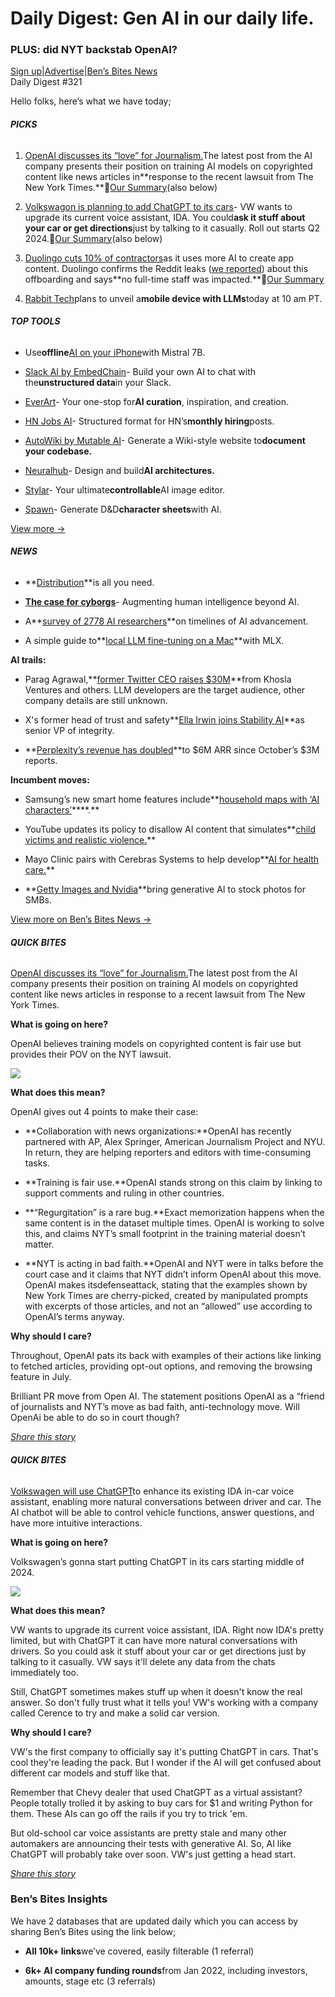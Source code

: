 # Daily Digest: Gen AI in our daily life.

### PLUS: did NYT backstab OpenAI?

[Sign up](https://www.bensbites.co/?utm_source=bensbites\&utm_medium=referral\&utm_campaign=daily-digest-gen-ai-in-our-daily-life)|[Advertise](https://sponsor.bensbites.co/?utm_source=bensbites\&utm_medium=referral\&utm_campaign=daily-digest-gen-ai-in-our-daily-life)|[Ben’s Bites News](https://news.bensbites.co/?utm_source=bensbites\&utm_medium=referral\&utm_campaign=daily-digest-gen-ai-in-our-daily-life)\
Daily Digest #321

Hello folks, here’s what we have today;

###### **PICKS**

1. [OpenAI discusses its “love” for Journalism.](https://openai.com/blog/openai-and-journalism?utm_source=bensbites\&utm_medium=referral\&utm_campaign=daily-digest-gen-ai-in-our-daily-life)The latest post from the AI company presents their position on training AI models on copyrighted content like news articles in\*\*response to the recent lawsuit from The New York Times.\*\*🍿[Our Summary](https://bensbites.beehiiv.com/p/openai-love-journalism)(also below)

2. [Volkswagon is planning to add ChatGPT to its cars](https://www.theverge.com/2024/1/8/24027112/volkswagen-chatgpt-openai-voice-assistant-cars-ces?utm_source=bensbites\&utm_medium=referral\&utm_campaign=daily-digest-gen-ai-in-our-daily-life)- VW wants to upgrade its current voice assistant, IDA. You could**ask it stuff about your car or get directions**just by talking to it casually. Roll out starts Q2 2024.🍿[Our Summary](https://bensbites.beehiiv.com/p/volkswagen-planning-add-chatgpt-cars)(also below)

3. [Duolingo cuts 10% of contractors](https://www.bloomberg.com/news/articles/2024-01-08/duolingo-cuts-10-of-contractors-in-move-to-greater-use-of-ai?utm_source=bensbites\&utm_medium=referral\&utm_campaign=daily-digest-gen-ai-in-our-daily-life)as it uses more AI to create app content. Duolingo confirms the Reddit leaks ([we reported](https://bensbites.beehiiv.com/p/daily-digest-ai-taking-courts)) about this offboarding and says\*\*no full-time staff was impacted.\*\*🍿[Our Summary](https://bensbites.beehiiv.com/p/duolingo-cuts-10-contractors-uses-ai)

4. [Rabbit Tech](https://rabbit.tech?utm_source=bensbites\&utm_medium=referral\&utm_campaign=daily-digest-gen-ai-in-our-daily-life)plans to unveil a**mobile device with LLMs**today at 10 am PT.

###### **TOP TOOLS**

- Use**offline**[AI on your iPhone](https://apps.apple.com/us/app/offline-chat-private-ai/id6474077941?utm_source=bensbites\&utm_medium=referral\&utm_campaign=daily-digest-gen-ai-in-our-daily-life)with Mistral 7B.

- [Slack AI by EmbedChain](https://github.com/embedchain/examples/tree/main/slack-ai?utm_source=bensbites\&utm_medium=referral\&utm_campaign=daily-digest-gen-ai-in-our-daily-life)- Build your own AI to chat with the**unstructured data**in your Slack.

- [EverArt](https://www.everart.ai/?utm_source=bensbites\&utm_medium=referral\&utm_campaign=daily-digest-gen-ai-in-our-daily-life)- Your one-stop for**AI curation**, inspiration, and creation.

- [HN Jobs AI](https://hnjobsai.vercel.app/?utm_source=bensbites\&utm_medium=referral\&utm_campaign=daily-digest-gen-ai-in-our-daily-life)- Structured format for HN’s**monthly hiring**posts.

- [AutoWiki by Mutable AI](https://wiki.mutable.ai/?utm_source=bensbites\&utm_medium=referral\&utm_campaign=daily-digest-gen-ai-in-our-daily-life)- Generate a Wiki-style website to**document your codebase.**

- [Neuralhub](https://neuralhub.ai/?utm_source=bensbites\&utm_medium=referral\&utm_campaign=daily-digest-gen-ai-in-our-daily-life)- Design and build**AI architectures.**

- [Stylar](https://www.stylar.ai/?utm_source=bensbites\&utm_medium=referral\&utm_campaign=daily-digest-gen-ai-in-our-daily-life)- Your ultimate**controllable**AI image editor.

- [Spawn](https://www.spawndnd.com/?utm_source=bensbites\&utm_medium=referral\&utm_campaign=daily-digest-gen-ai-in-our-daily-life)- Generate D\&D**character sheets**with AI.

[View more →](https://news.bensbites.co/tags/show?utm_source=bensbites\&utm_medium=referral\&utm_campaign=daily-digest-gen-ai-in-our-daily-life)

###### **NEWS**

- \*\*[Distribution](https://byrnemluke.com/ideas/distribution-is-all-you-need?utm_source=bensbites\&utm_medium=referral\&utm_campaign=daily-digest-gen-ai-in-our-daily-life)\*\*is all you need.

- **[The case for cyborgs](https://every.to/p/the-case-for-cyborgs?utm_source=bensbites\&utm_medium=referral\&utm_campaign=daily-digest-gen-ai-in-our-daily-life)**- Augmenting human intelligence beyond AI.

- A\*\*[survey of 2778 AI researchers](https://arxiv.org/abs/2401.02843?utm_source=bensbites\&utm_medium=referral\&utm_campaign=daily-digest-gen-ai-in-our-daily-life)\*\*on timelines of AI advancement.

- A simple guide to\*\*[local LLM fine-tuning on a Mac](https://apeatling.com/articles/simple-guide-to-local-llm-fine-tuning-on-a-mac-with-mlx/?utm_source=bensbites\&utm_medium=referral\&utm_campaign=daily-digest-gen-ai-in-our-daily-life)\*\*with MLX.

**AI trails:**

- Parag Agrawal,\*\*[former Twitter CEO raises $30M](https://www.theinformation.com/articles/former-twitter-ceos-ai-startup-raises-30-million-in-khosla-led-deal?rc=bdorru\&utm_source=bensbites\&utm_medium=referral\&utm_campaign=daily-digest-gen-ai-in-our-daily-life)\*\*from Khosla Ventures and others. LLM developers are the target audience, other company details are still unknown.

- X's former head of trust and safety\*\*[Ella Irwin joins Stability AI](https://www.nbcnews.com/tech/tech-news/ella-irwin-twitter-elon-musk-x-trust-safety-new-job-rcna132847?utm_source=bensbites\&utm_medium=referral\&utm_campaign=daily-digest-gen-ai-in-our-daily-life)\*\*as senior VP of integrity.

- \*\*[Perplexity’s revenue has doubled](https://www.theinformation.com/articles/this-one-year-old-startup-is-hoping-to-be-the-next-google-can-they-succeed?utm_source=bensbites\&utm_medium=referral\&utm_campaign=daily-digest-gen-ai-in-our-daily-life)\*\*to $6M ARR since October’s $3M reports.

**Incumbent moves:**

- Samsung’s new smart home features include\*\*[household maps with ‘AI characters’](https://techcrunch.com/2024/01/08/samsungs-new-smart-home-features-include-household-maps-with-ai-characters/?utm_source=bensbites\&utm_medium=referral\&utm_campaign=daily-digest-gen-ai-in-our-daily-life)\*\*\*\*.\*\*

- YouTube updates its policy to disallow AI content that simulates\*\*[child victims and realistic violence.](https://techcrunch.com/2024/01/08/youtube-cracks-down-ai-generated-content-realistically-simulates-deceased-children-or-victims-of-crimes/?utm_source=bensbites\&utm_medium=referral\&utm_campaign=daily-digest-gen-ai-in-our-daily-life)\*\*

- Mayo Clinic pairs with Cerebras Systems to help develop\*\*[AI for health care.](https://www.reuters.com/business/healthcare-pharmaceuticals/mayo-clinic-pairs-with-cerebras-systems-help-develop-ai-health-care-2024-01-09/?utm_source=bensbites\&utm_medium=referral\&utm_campaign=daily-digest-gen-ai-in-our-daily-life)\*\*

- \*\*[Getty Images and Nvidia](https://www.theverge.com/2024/1/8/24027259/getty-images-nvidia-generative-ai-stock-photos?utm_source=bensbites\&utm_medium=referral\&utm_campaign=daily-digest-gen-ai-in-our-daily-life)\*\*bring generative AI to stock photos for SMBs.

[View more on Ben’s Bites News →](https://news.bensbites.co/trending?utm_source=bensbites\&utm_medium=referral\&utm_campaign=daily-digest-gen-ai-in-our-daily-life)

###### **QUICK BITES**

[OpenAI discusses its “love” for Journalism.](https://openai.com/blog/openai-and-journalism?utm_source=bensbites\&utm_medium=referral\&utm_campaign=daily-digest-gen-ai-in-our-daily-life)The latest post from the AI company presents their position on training AI models on copyrighted content like news articles in response to a recent lawsuit from The New York Times.

**What is going on here?**

OpenAI believes training models on copyrighted content is fair use but provides their POV on the NYT lawsuit.

![](https://media.beehiiv.com/cdn-cgi/image/fit=scale-down,format=auto,onerror=redirect,quality=80/uploads/asset/file/177dc825-faa9-4e29-bc05-7b6b8f972152/image.png?t=1704801487)

**What does this mean?**

OpenAI gives out 4 points to make their case:

- \*\*Collaboration with news organizations:\*\*OpenAI has recently partnered with AP, Alex Springer, American Journalism Project and NYU. In return, they are helping reporters and editors with time-consuming tasks.

- \*\*Training is fair use.\*\*OpenAI stands strong on this claim by linking to support comments and ruling in other countries.

- \*\*“Regurgitation” is a rare bug.\*\*Exact memorization happens when the same content is in the dataset multiple times. OpenAI is working to solve this, and claims NYT’s small footprint in the training material doesn’t matter.

- \*\*NYT is acting in bad faith.\*\*OpenAI and NYT were in talks before the court case and it claims that NYT didn’t inform OpenAI about this move. OpenAI makes itsdefenseattack, stating that the examples shown by New York Times are cherry-picked, created by manipulated prompts with excerpts of those articles, and not an “allowed” use according to OpenAI’s terms anyway.

**Why should I care?**

Throughout, OpenAI pats its back with examples of their actions like linking to fetched articles, providing opt-out options, and removing the browsing feature in July.

Brilliant PR move from Open AI. The statement positions OpenAI as a “friend of journalists and NYT’s move as bad faith, anti-technology move. Will OpenAi be able to do so in court though?

[*Share this story*](https://bensbites.beehiiv.com/p/openai-love-journalism)

###### **QUICK BITES**

[Volkswagen will use ChatGPT](https://www.theverge.com/2024/1/8/24027112/volkswagen-chatgpt-openai-voice-assistant-cars-ces?utm_source=bensbites\&utm_medium=referral\&utm_campaign=daily-digest-gen-ai-in-our-daily-life)to enhance its existing IDA in-car voice assistant, enabling more natural conversations between driver and car. The AI chatbot will be able to control vehicle functions, answer questions, and have more intuitive interactions.

**What is going on here?**

Volkswagen’s gonna start putting ChatGPT in its cars starting middle of 2024.

![](https://media.beehiiv.com/cdn-cgi/image/fit=scale-down,format=auto,onerror=redirect,quality=80/uploads/asset/file/087f31ae-0bb9-40dd-83a1-1680d43bce7d/image.png?t=1704797978)

**What does this mean?**

VW wants to upgrade its current voice assistant, IDA. Right now IDA's pretty limited, but with ChatGPT it can have more natural conversations with drivers. So you could ask it stuff about your car or get directions just by talking to it casually. VW says it'll delete any data from the chats immediately too.

Still, ChatGPT sometimes makes stuff up when it doesn't know the real answer. So don't fully trust what it tells you! VW's working with a company called Cerence to try and make a solid car version.

**Why should I care?**

VW's the first company to officially say it's putting ChatGPT in cars. That's cool they're leading the pack. But I wonder if the AI will get confused about different car models and stuff like that.

Remember that Chevy dealer that used ChatGPT as a virtual assistant? People totally trolled it by asking to buy cars for $1 and writing Python for them. These AIs can go off the rails if you try to trick 'em.

But old-school car voice assistants are pretty stale and many other automakers are announcing their tests with generative AI. So, AI like ChatGPT will probably take over soon. VW's just getting a head start.

[*Share this story*](https://bensbites.beehiiv.com/p/volkswagen-planning-add-chatgpt-cars)

### Ben’s Bites Insights

We have 2 databases that are updated daily which you can access by sharing Ben’s Bites using the link below;

- **All 10k+ links**we’ve covered, easily filterable (1 referral)

- **6k+ AI company funding rounds**from Jan 2022, including investors, amounts, stage etc (3 referrals)
